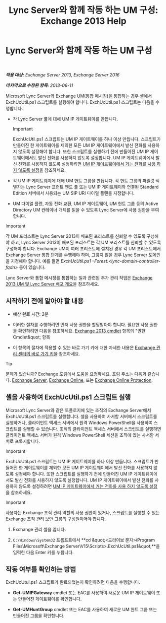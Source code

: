 ﻿---
title: 'Lync Server와 함께 작동 하는 UM 구성: Exchange 2013 Help'
TOCTitle: Lync Server와 함께 작동 하는 UM 구성
ms:assetid: 29bdddbf-75d5-4c92-988e-c8506ecc7a1c
ms:mtpsurl: https://technet.microsoft.com/ko-kr/library/JJ966276(v=EXCHG.150)
ms:contentKeyID: 52058063
ms.date: 05/22/2018
mtps_version: v=EXCHG.150
ms.translationtype: MT
---

# Lync Server와 함께 작동 하는 UM 구성

 

_**적용 대상:** Exchange Server 2013, Exchange Server 2016_

_**마지막으로 수정된 항목:** 2013-06-11_

Microsoft Lync Server와 Exchange UM(통합 메시징)을 통합하는 경우 셸에서 ExchUcUtil.ps1 스크립트를 실행해야 합니다. ExchUcUtil.ps1 스크립트는 다음을 수행합니다.

  - 각 Lync Server 풀에 대해 UM IP 게이트웨이를 만듭니다.
    

    > [!IMPORTANT]
    > ExchUcUtil.ps1 스크립트는 UM IP 게이트웨이를 하나 이상 만듭니다. 스크립트가 만들어진 한 게이트웨이를 제외한 모든 UM IP 게이트웨이에서 발신 전화를 사용하지 않도록 설정해야 합니다. 또한 스크립트를 실행하기 전에 만들어진 UM IP 게이트웨이에서도 발신 전화를 사용하지 않도록 설정합니다. UM IP 게이트웨이에서 발신 전화를 사용하지 않도록 설정하려면 <A href="disable-outgoing-calls-on-um-ip-gateways-exchange-2013-help.md">UM IP 게이트웨이에서 거는 전화를 사용 하지 않도록 설정</A>을 참조하세요.



  - 각 UM IP 게이트웨이에 대해 UM 헌트 그룹을 만듭니다. 각 헌트 그룹의 파일럿 식별자는 Lync Server 프런트 엔드 풀 또는 UM IP 게이트웨이와 연결된 Standard Edition 서버에서 사용되는 UM SIP URI 다이얼 플랜을 지정합니다.

  - UM 다이얼 플랜, 자동 전화 교환, UM IP 게이트웨이, UM 헌트 그룹 등의 Active Directory UM 컨테이너 개체를 읽을 수 있도록 Lync Server에 사용 권한을 부여합니다.


> [!IMPORTANT]
> 각 UM 포리스트는 Lync Server 2013이 배포된 포리스트를 신뢰할 수 있도록 구성해야 하고, Lync Server 2013이 배포된 포리스트는 각 UM 포리스트를 신뢰할 수 있도록 구성해야 합니다. Exchange UM이 여러 포리스트에 설치된 경우 각 UM 포리스트에서 Exchange Server 통합 단계를 수행해야 하며, 그렇지 않을 경우 Lync Server 도메인을 지정해야 합니다. 예를 들면 <EM>ExchUcUtil.ps1 –Forest:&lt;lync-domain-controller-fqdn&gt;</EM> 등이 있습니다.



Lync Server와 통합 메시징를 통합하는 일과 관련된 추가 관리 작업은 [Exchange 2013 UM 및 Lync Server 배포 개요](deploying-exchange-2013-um-and-lync-server-overview-exchange-2013-help.md)을 참조하세요.

## 시작하기 전에 알아야 할 내용

  - 예상 완료 시간: 2분

  - 이러한 절차를 수행하려면 먼저 사용 권한을 할당받아야 합니다. 필요한 사용 권한을 확인하려면 다음을 참조하세요. [Exchange 2013 cmdlet](https://technet.microsoft.com/ko-kr/library/bb124413\(v=exchg.150\)) 항목의 "권한 Cmdlet\&quot; 항목

  - 이 항목의 절차에 적용할 수 있는 바로 가기 키에 대한 자세한 내용은 [Exchange 관리 센터의 바로 가기 키](keyboard-shortcuts-in-the-exchange-admin-center-exchange-online-protection-help.md)을 참조하세요.


> [!TIP]
> 문제가 있습니까? Exchange 포럼에서 도움을 요청하세요. 포럼 주소는 다음과 같습니다. <A href="https://go.microsoft.com/fwlink/p/?linkid=60612">Exchange Server</A>, <A href="https://go.microsoft.com/fwlink/p/?linkid=267542">Exchange Online</A>, 또는 <A href="https://go.microsoft.com/fwlink/p/?linkid=285351">Exchange Online Protection</A>.



## 셸을 사용하여 ExchUcUtil.ps1 스크립트 실행

Microsoft Lync Server와 같은 토폴로지에 있는 조직의 Exchange Server에서 ExchUcUtil.ps1 스크립트를 실행합니다. 셸을 사용하여 사서함 서버에서 스크립트를 실행하거나, 클라이언트 액세스 서버에서 원격 Windows PowerShell을 사용하여 스크립트를 실행할 수 있습니다. 조직의 클라이언트 액세스 서버에서 스크립트를 실행하면 클라이언트 액세스 서버가 원격 Windows PowerShell 세션을 조직에 있는 사서함 서버로 프록시합니다.


> [!IMPORTANT]
> ExchUcUtil.ps1 스크립트는 UM IP 게이트웨이를 하나 이상 만듭니다. 스크립트가 만들어진 한 게이트웨이를 제외한 모든 UM IP 게이트웨이에서 발신 전화를 사용하지 않도록 설정해야 합니다. 또한 스크립트를 실행하기 전에 만들어진 UM IP 게이트웨이에서도 발신 전화를 사용하지 않도록 설정합니다. UM IP 게이트웨이에서 발신 전화를 사용하지 않도록 설정하려면 <A href="disable-outgoing-calls-on-um-ip-gateways-exchange-2013-help.md">UM IP 게이트웨이에서 거는 전화를 사용 하지 않도록 설정</A>을 참조하세요.




> [!IMPORTANT]
> 사용자는 Exchange 조직 관리 역할의 사용 권한이 있거나, 스크립트를 실행할 수 있는 Exchange 조직 관리 보안 그룹의 구성원이어야 합니다.



1.  Exchange 관리 셸을 엽니다.

2.  `C:\Windows\System32` 프롬프트에서 **cd \&quot;\<드라이브 문자\>\\Program Files\\Microsoft\\Exchange Server\\V15\\Scripts\>.ExchUcUtil.ps1\&quot;**을 입력한 다음 Enter 키를 누릅니다.

## 작동 여부를 확인하는 방법

ExchUcUtul.ps1 스크립트가 완료되었는지 확인하려면 다음을 수행합니다.

  - **Get-UMIPGateway** cmdlet 또는 EAC를 사용하여 새로운 UM IP 게이트웨이 또는 만들어진 게이트웨이를 확인합니다.

  - **Get-UMHuntGroup** cmdlet 또는 EAC를 사용하여 새로운 UM 헌트 그룹 또는 만들어진 그룹을 확인합니다.

